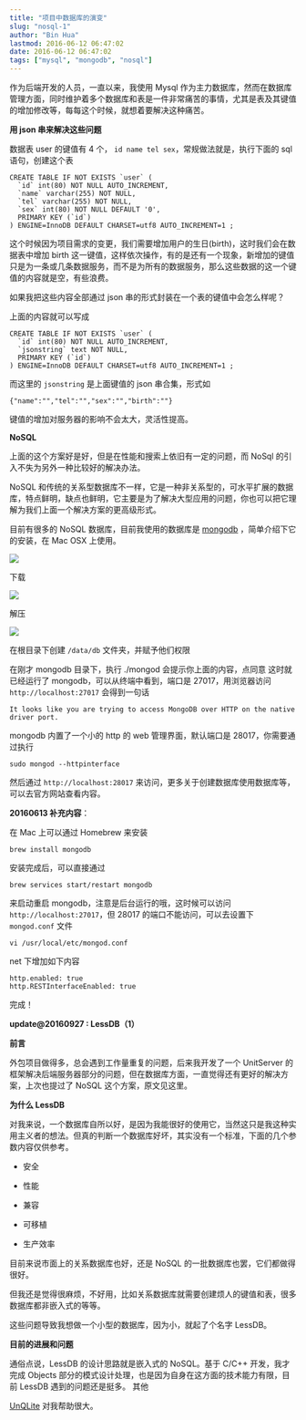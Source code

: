 ```yaml
---
title: "项目中数据库的演变"
slug: "nosql-1"
author: "Bin Hua"
lastmod: 2016-06-12 06:47:02
date: 2016-06-12 06:47:02
tags: ["mysql", "mongodb", "nosql"]
---
```


作为后端开发的人员，一直以来，我使用 Mysql 作为主力数据库，然而在数据库管理方面，同时维护着多个数据库和表是一件非常痛苦的事情，尤其是表及其键值的增加修改等，每每这个时候，就想着要解决这种痛苦。

**用 json 串来解决这些问题**

数据表 user 的键值有 4 个， `id name tel sex`，常规做法就是，执行下面的 sql 语句，创建这个表

```
CREATE TABLE IF NOT EXISTS `user` (
  `id` int(80) NOT NULL AUTO_INCREMENT,
  `name` varchar(255) NOT NULL,
  `tel` varchar(255) NOT NULL,
  `sex` int(80) NOT NULL DEFAULT '0',
  PRIMARY KEY (`id`)
) ENGINE=InnoDB DEFAULT CHARSET=utf8 AUTO_INCREMENT=1 ;
```

这个时候因为项目需求的变更，我们需要增加用户的生日(birth)，这时我们会在数据表中增加 birth 这一键值，这样依次操作，有的是还有一个现象，新增加的键值只是为一条或几条数据服务，而不是为所有的数据服务，那么这些数据的这一个键值的内容就是空，有些浪费。

如果我把这些内容全部通过 json 串的形式封装在一个表的键值中会怎么样呢？

上面的内容就可以写成

```
CREATE TABLE IF NOT EXISTS `user` (
  `id` int(80) NOT NULL AUTO_INCREMENT,
  `jsonstring` text NOT NULL,
  PRIMARY KEY (`id`)
) ENGINE=InnoDB DEFAULT CHARSET=utf8 AUTO_INCREMENT=1 ;
```

而这里的 `jsonstring` 是上面键值的 json 串合集，形式如

```
{"name":"","tel":"","sex":"","birth":""}
```

键值的增加对服务器的影响不会太大，灵活性提高。

**NoSQL**

上面的这个方案好是好，但是在性能和搜索上依旧有一定的问题，而 NoSql 的引入不失为另外一种比较好的解决办法。

NoSQL 和传统的关系型数据库不一样，它是一种非关系型的，可水平扩展的数据库，特点鲜明，缺点也鲜明，它主要是为了解决大型应用的问题，你也可以把它理解为我们上面一个解决方案的更高级形式。

目前有很多的 NoSQL 数据库，目前我使用的数据库是 [mongodb](https://www.mongodb.com) ，简单介绍下它的安装，在 Mac OSX 上使用。

![](https://storage.tourcoder.com/tcblog/nosql-1-01.png)

下载

![](https://storage.tourcoder.com/tcblog/nosql-1-02.png)

解压

![](https://storage.tourcoder.com/tcblog/nosql-1-03.png)

在根目录下创建 `/data/db` 文件夹，并赋予他们权限

在刚才 mongodb 目录下，执行 ./mongod 会提示你上面的内容，点同意
这时就已经运行了 mongodb，可以从终端中看到，端口是 27017，用浏览器访问 `http://localhost:27017` 会得到一句话

```
It looks like you are trying to access MongoDB over HTTP on the native driver port.
```

mongodb 内置了一个小的 http 的 web 管理界面，默认端口是 28017，你需要通过执行

```
sudo mongod --httpinterface
```

然后通过 `http://localhost:28017` 来访问，更多关于创建数据库使用数据库等，可以去官方网站查看内容。

**20160613 补充内容**：

在 Mac 上可以通过 Homebrew 来安装

```
brew install mongodb
```

安装完成后，可以直接通过

```
brew services start/restart mongodb
```

来启动重启 mongodb，注意是后台运行的哦，这时候可以访问 `http://localhost:27017`，但 28017 的端口不能访问，可以去设置下 `mongod.conf` 文件

```
vi /usr/local/etc/mongod.conf
```

net 下增加如下内容

```
http.enabled: true
http.RESTInterfaceEnabled: true
```

完成！

**update@20160927 : LessDB（1）**

**前言**

外包项目做得多，总会遇到工作量重复的问题，后来我开发了一个 UnitServer 的框架解决后端服务器部分的问题，但在数据库方面，一直觉得还有更好的解决方案，上次也提过了 NoSQL 这个方案，原文见这里。

**为什么 LessDB**

对我来说，一个数据库自所以好，是因为我能很好的使用它，当然这只是我这种实用主义者的想法。但真的判断一个数据库好坏，其实没有一个标准，下面的几个参数内容仅供参考。

- 安全

- 性能

- 兼容

- 可移植

- 生产效率

目前来说市面上的关系数据库也好，还是 NoSQL 的一批数据库也罢，它们都做得很好。

但我还是觉得很麻烦，不好用，比如关系数据库就需要创建烦人的键值和表，很多数据库都非嵌入式的等等。

这些问题导致我想做一个小型的数据库，因为小，就起了个名字 LessDB。

**目前的进展和问题**

通俗点说，LessDB 的设计思路就是嵌入式的 NoSQL。基于 C/C++ 开发，我才完成 Objects 部分的模式设计处理，也是因为自身在这方面的技术能力有限，目前 LessDB 遇到的问题还是挺多。
其他

[UnQLite](https://unqlite.org/) 对我帮助很大。
